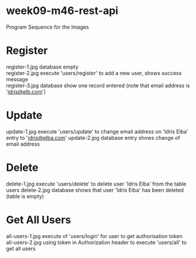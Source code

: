 # week09-m46-rest-api

Program Sequence for the Images

Register
========

register-1.jpg         database empty  
register-2.jpg         execute 'users/register' to add a new user, shows success message  
register-3.jpg         database show one record entered  (note  that email address is 'idris@elb.com')  

Update
======

update-1.jpg          execute 'users/update' to change email address on 'Idris Elba' entry to 'idris@elba.com'
update-2.jpg          database entry shows change of email address

Delete
=======

delete-1.jpg          execute 'users/delete' to delete user 'Idris Elba' from the table users
delete-2.jpg          database shows that user 'Idris Elba' has been deleted (table is empty)

Get All Users
=============

all-users-1.jpg       execute of 'users/login' for user to get authorisation token
all-users-2.jpg       using token in Authorization header to execute 'users/all' to get all users  



